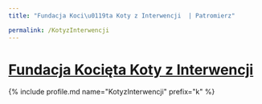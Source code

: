 ```yaml
---
title: "Fundacja Koci\u0119ta Koty z Interwencji  | Patromierz"

permalink: /KotyzInterwencji
---
```


# [Fundacja Kocięta Koty z Interwencji ](https://patronite.pl/KotyzInterwencji)

{% include profile.md name="KotyzInterwencji" prefix="k" %}
